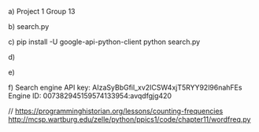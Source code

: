 a) Project 1 Group 13

b) search.py

c)
pip install -U google-api-python-client
python search.py

d)

e)

f)
Search engine API key: AIzaSyBbGfil_xv2ICSW4xjT5RYY92l96nahFEs
Engine ID: 007382945159574133954:avqdfgjg420








//
https://programminghistorian.org/lessons/counting-frequencies
http://mcsp.wartburg.edu/zelle/python/ppics1/code/chapter11/wordfreq.py

